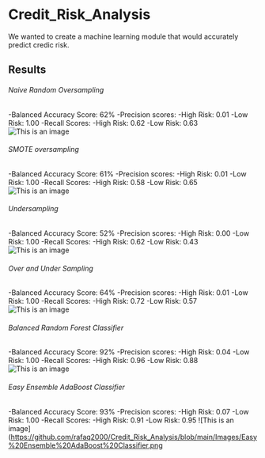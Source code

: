 # Credit_Risk_Analysis
We wanted to create a machine learning module that would accurately predict credic risk.
## Results
###### Naive Random Oversampling
-Balanced Accuracy Score: 62%
-Precision scores: 
 -High Risk: 0.01
 -Low Risk: 1.00
-Recall Scores:
 -High Risk: 0.62
 -Low Risk: 0.63
![This is an image](https://github.com/rafaq2000/Credit_Risk_Analysis/blob/main/Images/Naive%20Random%20Oversampling.png)
###### SMOTE oversampling
-Balanced Accuracy Score: 61%
-Precision scores:
 -High Risk: 0.01
 -Low Risk: 1.00
-Recall Scores:
 -High Risk: 0.58
 -Low Risk: 0.65
![This is an image](https://github.com/rafaq2000/Credit_Risk_Analysis/blob/main/Images/SMOTE%20Oversampling.png)
###### Undersampling
-Balanced Accuracy Score: 52%
-Precision scores:
 -High Risk: 0.00
 -Low Risk: 1.00
-Recall Scores:
 -High Risk: 0.62 
 -Low Risk: 0.43
![This is an image](https://github.com/rafaq2000/Credit_Risk_Analysis/blob/main/Images/Undersampling.png)
###### Over and Under Sampling
-Balanced Accuracy Score: 64%
-Precision scores: 
 -High Risk: 0.01
 -Low Risk: 1.00
-Recall Scores:
 -High Risk: 0.72
 -Low Risk: 0.57
![This is an image](https://github.com/rafaq2000/Credit_Risk_Analysis/blob/main/Images/Over%20and%20Under%20Sampling.png)
###### Balanced Random Forest Classifier
-Balanced Accuracy Score: 92%
-Precision scores:
 -High Risk: 0.04
 -Low Risk: 1.00
-Recall Scores:
 -High Risk: 0.96
 -Low Risk: 0.88
![This is an image](https://github.com/rafaq2000/Credit_Risk_Analysis/blob/main/Images/Balanced%20Random%20Forest%20Classifier.png)
###### Easy Ensemble AdaBoost Classifier
-Balanced Accuracy Score: 93%
-Precision scores:
 -High Risk: 0.07
 -Low Risk: 1.00
-Recall Scores:
 -High Risk: 0.91
 -Low Risk: 0.95
![This is an image](https://github.com/rafaq2000/Credit_Risk_Analysis/blob/main/Images/Easy%20Ensemble%20AdaBoost%20Classifier.png
